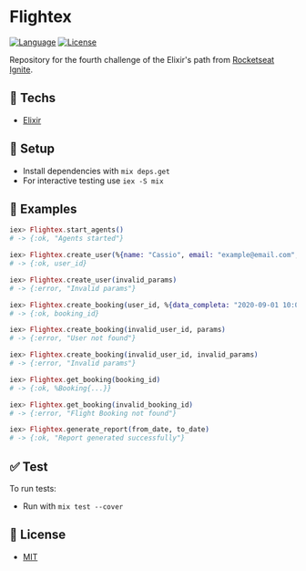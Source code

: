 # Flightex

[![Language](https://img.shields.io/badge/language-elixir-purple)](https://img.shields.io/badge/language-elixir-purple) [![License](https://img.shields.io/badge/license-MIT-lightgrey)](/LICENSE)

Repository for the fourth challenge of the Elixir's path from [Rocketseat Ignite](https://rocketseat.com.br).

## :rocket: Techs

* [Elixir](https://elixir-lang.org/)

## :wrench: Setup

  * Install dependencies with `mix deps.get`
  * For interactive testing use `iex -S mix`

## :memo: Examples

```elixir
iex> Flightex.start_agents()
# -> {:ok, "Agents started"}

iex> Flightex.create_user(%{name: "Cassio", email: "example@email.com", cpf: "12345678910"})
# -> {:ok, user_id}

iex> Flightex.create_user(invalid_params)
# -> {:error, "Invalid params"}

iex> Flightex.create_booking(user_id, %{data_completa: "2020-09-01 10:00:00",cidade_origem: "Sao Leopoldo", cidade_destino: "Porto Alegre"})
# -> {:ok, booking_id}

iex> Flightex.create_booking(invalid_user_id, params)
# -> {:error, "User not found"}

iex> Flightex.create_booking(invalid_user_id, invalid_params)
# -> {:error, "Invalid params"}

iex> Flightex.get_booking(booking_id)
# -> {:ok, %Booking{...}}

iex> Flightex.get_booking(invalid_booking_id)
# -> {:error, "Flight Booking not found"}

iex> Flightex.generate_report(from_date, to_date)
# -> {:ok, "Report generated successfully"}
```

## :white_check_mark: Test

To run tests:

* Run with `mix test --cover`

## :page_facing_up: License

* [MIT](/LICENSE.txt)
